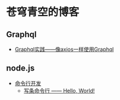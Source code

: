 # 苍穹青空的博客

## Graphql

* [Graphql实践——像axios一样使用Graphql](graphql/graphql-shi-jian-xiang-axios-yi-yang-shi-yong-graphql.md)

## node.js

* [命令行开发](node.js/ming-ling-hang-kai-fa/README.md)
  * [写条命令行 —— Hello, World!](node.js/ming-ling-hang-kai-fa/xie-tiao-ming-ling-hang-hello-world.md)

